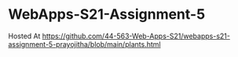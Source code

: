 # WebApps-S21-Assignment-5

Hosted At https://github.com/44-563-Web-Apps-S21/webapps-s21-assignment-5-prayojitha/blob/main/plants.html
